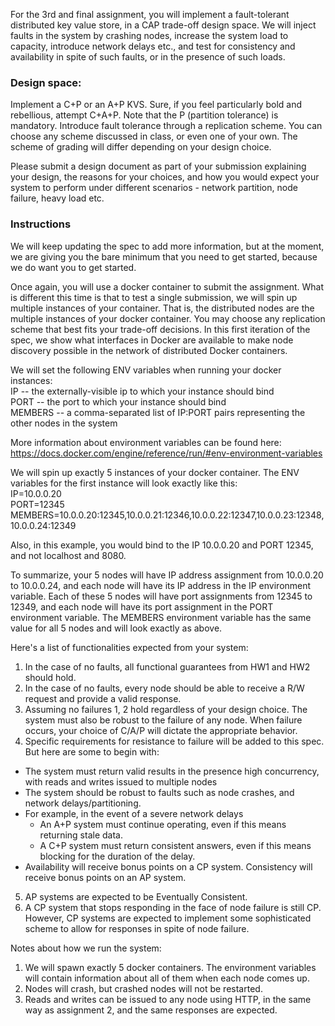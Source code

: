 For the 3rd and final assignment, you will implement a fault-tolerant distributed key value store, in a CAP trade-off design space. We will inject faults in the system by crashing nodes, increase the system load to capacity, introduce network delays etc., and test for consistency and availability in spite of such faults, or in the presence of such loads.

### Design space:
Implement a C+P or an A+P KVS. Sure, if you feel particularly bold and rebellious, attempt C+A+P. Note that the P (partition tolerance) is mandatory. Introduce fault tolerance through a replication scheme. You can choose any scheme discussed in class, or even one of your own. The scheme of grading will differ depending on your design choice.

Please submit a design document as part of your submission explaining your design, the reasons for your choices, and how you would expect your system to perform under different scenarios - network partition, node failure, heavy load etc.

### Instructions
We will keep updating the spec to add more information, but at the moment, we are giving you the bare minimum that you need to get started, because we do want you to get started.

Once again, you will use a docker container to submit the assignment. What is different this time is that to test a single submission, we will spin up multiple instances of your container. That is, the distributed nodes are the multiple instances of your docker container. You may choose any replication scheme that best fits your trade-off decisions. In this first iteration of the spec, we show what interfaces in Docker are available to make node discovery possible in the network of distributed Docker containers.

We will set the following ENV variables when running your docker instances:  
IP -- the externally-visible ip to which your instance should bind  
PORT -- the port to which your instance should bind  
MEMBERS -- a comma-separated list of IP:PORT pairs representing the other nodes in the system  

More information about environment variables can be found here: 
https://docs.docker.com/engine/reference/run/#env-environment-variables

We will spin up exactly 5 instances of your docker container. The ENV variables for the first instance will look exactly like this:  
IP=10.0.0.20  
PORT=12345  
MEMBERS=10.0.0.20:12345,10.0.0.21:12346,10.0.0.22:12347,10.0.0.23:12348,10.0.0.24:12349  

Also, in this example, you would bind to the IP 10.0.0.20 and PORT 12345, and not localhost and 8080.

To summarize, your 5 nodes will have IP address assignment from 10.0.0.20 to 10.0.0.24, and each node will have its IP address in the IP environment variable. Each of these 5 nodes will have port assignments from 12345 to 12349, and each node will have its port assignment in the PORT environment variable. The MEMBERS environment variable has the same value for all 5 nodes and will look exactly as above.

Here's a list of functionalities expected from your system:   
1. In the case of no faults, all functional guarantees from HW1 and HW2 should hold.  
2. In the case of no faults, every node should be able to receive a R/W request and provide a valid response.    
3. Assuming no failures 1, 2 hold regardless of your design choice. The system must also be robust to the failure of any node. When failure occurs, your choice of C/A/P will dictate the appropriate behavior.  
4. Specific requirements for resistance to failure will be added to this spec. But here are some to begin with:
  * The system must return valid results in the presence high concurrency, with reads and writes issued to multiple nodes
  * The system should be robust to faults such as node crashes, and network delays/partitioning.
  * For example, in the event of a severe network delays
    * An A+P system must continue operating, even if this means returning stale data. 
    * A C+P system must return consistent answers, even if this means blocking for the duration of the delay.  
  * Availability will receive bonus points on a CP system. Consistency will receive bonus points on an AP system.  
5. AP systems are expected to be Eventually Consistent.
6. A CP system that stops responding in the face of node failure is still CP. However, CP systems are expected to implement some sophisticated scheme to allow for responses in spite of node failure.

Notes about how we run the system:
1. We will spawn exactly 5 docker containers. The environment variables will contain information about all of them when each node comes up.  
2. Nodes will crash, but crashed nodes will not be restarted.  
3. Reads and writes can be issued to any node using HTTP, in the same way as assignment 2, and the same responses are expected.  
